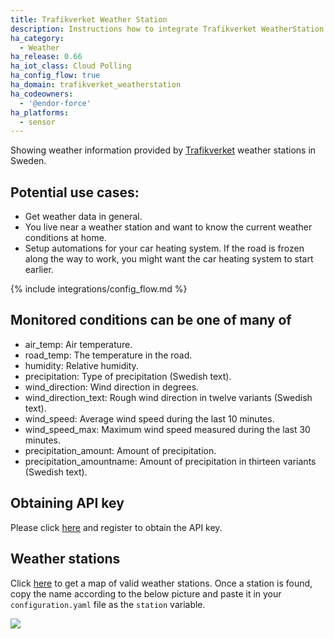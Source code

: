 ```yaml
---
title: Trafikverket Weather Station
description: Instructions how to integrate Trafikverket WeatherStation within Home Assistant.
ha_category:
  - Weather
ha_release: 0.66
ha_iot_class: Cloud Polling
ha_config_flow: true
ha_domain: trafikverket_weatherstation
ha_codeowners:
  - '@endor-force'
ha_platforms:
  - sensor
---
```


Showing weather information provided by [Trafikverket](https://www.trafikverket.se/) weather stations in Sweden.

## Potential use cases:

- Get weather data in general.
- You live near a weather station and want to know the current weather conditions at home.
- Setup automations for your car heating system. If the road is frozen along the way to work, you might want the car heating system to start earlier.

{% include integrations/config_flow.md %}

## Monitored conditions can be one of many of
- air_temp: Air temperature.
- road_temp: The temperature in the road.
- humidity: Relative humidity.
- precipitation: Type of precipitation (Swedish text).
- wind_direction: Wind direction in degrees.
- wind_direction_text: Rough wind direction in twelve variants (Swedish text).
- wind_speed: Average wind speed during the last 10 minutes.
- wind_speed_max: Maximum wind speed measured during the last 30 minutes.
- precipitation_amount: Amount of precipitation.
- precipitation_amountname: Amount of precipitation in thirteen variants (Swedish text).

## Obtaining API key

Please click [here](https://api.trafikinfo.trafikverket.se/) and register to obtain the API key.

## Weather stations

Click [here](https://www.trafikverket.se/trafikinformation/vag/?TrafficType=personalTraffic&map=1/606442.17/6886316.22/&Layers=RoadWeather%2b) to get a map of valid weather stations. Once a station is found, copy the name according to the below picture and paste it in your `configuration.yaml` file as the `station` variable.

<p class='img'>
  <img src='/images/screenshots/get_trafikverket_weather_station_example.png' />
</p>
